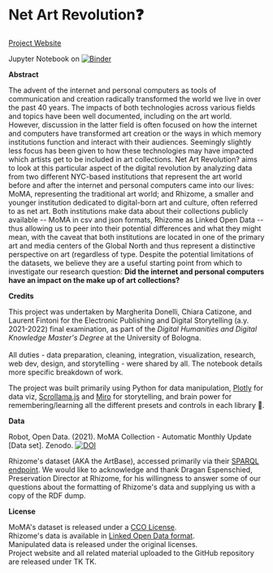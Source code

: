 # Net Art Revolution❓ 

[Project Website](https://laurentfintoni.github.io/Net-Art-Rev/)

Jupyter Notebook on [![Binder](https://mybinder.org/badge_logo.svg)](https://mybinder.org/v2/gh/laurentfintoni/Net-Art-Rev/61bd6b55250fc81f4e9b18af9c3120b8026286c9?urlpath=lab%2Ftree%2Fnet_art_revolution.ipynb)


**Abstract**

The advent of the internet and personal computers as tools of communication and creation radically transformed the world we live in over the past 40 years. The impacts of both technologies across various fields and topics have been well documented, including on the art world. However, discussion in the latter field is often focused on how the internet and computers have transformed art creation or the ways in which memory institutions function and interact with their audiences. Seemingly slightly less focus has been given to how these technologies may have impacted which artists get to be included in art collections. Net Art Revolution? aims to look at this particular aspect of the digital revolution by analyzing data from two different NYC-based institutions that represent the art world before and after the internet and personal computers came into our lives: MoMA, representing the traditional art world; and Rhizome, a smaller and younger institution dedicated to digital-born art and culture, often referred to as net art. Both institutions make data about their collections publicly available -- MoMA in csv and json formats, Rhizome as Linked Open Data -- thus allowing us to peer into their potential differences and what they might mean, with the caveat that both institutions are located in one of the primary art and media centers of the Global North and thus represent a distinctive perspective on art (regardless of type. Despite the potential limitations of the datasets, we believe they are a useful starting point from which to investigate our research question: **Did the internet and personal computers have an impact on the make up of art collections?** 

**Credits**

This project was undertaken by Margherita Donelli, Chiara Catizone, and Laurent Fintoni for the Electronic Publishing and Digital Storytelling (a.y. 2021-2022) final examination, as part of the *Digital Humanities and Digital Knowledge Master's Degree* at the University of Bologna. <br><br>
All duties - data preparation, cleaning, integration, visualization, research, web dev, design, and storytelling - were shared by all. The notebook details more specific breakdown of work. 

The project was built primarily using Python for data manipulation, [Plotly](https://plotly.com/python/) for data viz, [Scrollama.js](https://github.com/russellgoldenberg/scrollama) and [Miro](https://miro.com/) for storytelling, and brain power for remembering/learning all the different presets and controls in each library 🤣.  

**Data**

Robot, Open Data. (2021). MoMA Collection - Automatic Monthly Update [Data set]. Zenodo.
<a href="http://dx.doi.org/10.5281/zenodo.4408594" rel="nofollow"><img src="https://camo.githubusercontent.com/9518d46314dc1932e1dee7da00ac2c502a6db3a2c64526a71bede3478f378026/68747470733a2f2f7a656e6f646f2e6f72672f62616467652f646f692f31302e353238312f7a656e6f646f2e343430383539342e737667" alt="DOI" data-canonical-src="https://zenodo.org/badge/doi/10.5281/zenodo.4408594.svg" style="max-width: 100%;"></a><br>

Rhizome's dataset (AKA the ArtBase), accessed primarily via their [SPARQL endpoint](https://query.artbase.rhizome.org/). We would like to acknowledge and thank Dragan Espenschied, Preservation Director at Rhizome, for his willingness to answer some of our questions about the formatting of Rhizome's data and supplying us with a copy of the RDF dump. 

**License**

MoMA's dataset is released under a [CCO License](https://creativecommons.org/publicdomain/zero/1.0/). <br>
Rhizome's data is available in [Linked Open Data format](https://artbase.rhizome.org/wiki/About). <br>
Manipulated data is released under the original licenses. <br>
Project website and all related material uploaded to the GitHub repository are released under TK TK. <br>
